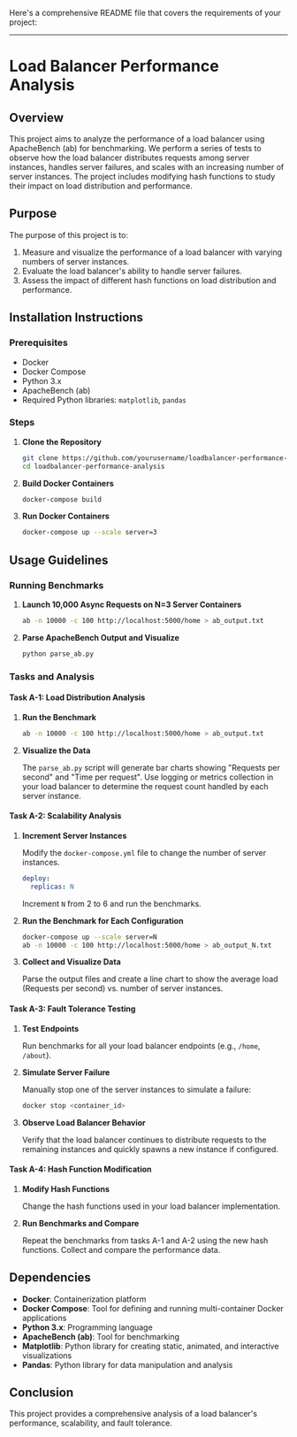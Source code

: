 Here's a comprehensive README file that covers the requirements of your project:

---

# Load Balancer Performance Analysis

## Overview

This project aims to analyze the performance of a load balancer using ApacheBench (ab) for benchmarking. We perform a series of tests to observe how the load balancer distributes requests among server instances, handles server failures, and scales with an increasing number of server instances. The project includes modifying hash functions to study their impact on load distribution and performance.

## Purpose

The purpose of this project is to:
1. Measure and visualize the performance of a load balancer with varying numbers of server instances.
2. Evaluate the load balancer's ability to handle server failures.
3. Assess the impact of different hash functions on load distribution and performance.

## Installation Instructions

### Prerequisites

- Docker
- Docker Compose
- Python 3.x
- ApacheBench (ab)
- Required Python libraries: `matplotlib`, `pandas`

### Steps

1. **Clone the Repository**

   ```bash
   git clone https://github.com/yourusername/loadbalancer-performance-analysis.git
   cd loadbalancer-performance-analysis
   ```

2. **Build Docker Containers**

   ```bash
   docker-compose build
   ```

3. **Run Docker Containers**

   ```bash
   docker-compose up --scale server=3
   ```

## Usage Guidelines

### Running Benchmarks

1. **Launch 10,000 Async Requests on N=3 Server Containers**

   ```bash
   ab -n 10000 -c 100 http://localhost:5000/home > ab_output.txt
   ```

2. **Parse ApacheBench Output and Visualize**

   ```bash
   python parse_ab.py
   ```

### Tasks and Analysis

#### Task A-1: Load Distribution Analysis

1. **Run the Benchmark**

   ```bash
   ab -n 10000 -c 100 http://localhost:5000/home > ab_output.txt
   ```

2. **Visualize the Data**

   The `parse_ab.py` script will generate bar charts showing "Requests per second" and "Time per request". Use logging or metrics collection in your load balancer to determine the request count handled by each server instance.

#### Task A-2: Scalability Analysis

1. **Increment Server Instances**

   Modify the `docker-compose.yml` file to change the number of server instances.

   ```yaml
   deploy:
     replicas: N
   ```

   Increment `N` from 2 to 6 and run the benchmarks.

2. **Run the Benchmark for Each Configuration**

   ```bash
   docker-compose up --scale server=N
   ab -n 10000 -c 100 http://localhost:5000/home > ab_output_N.txt
   ```

3. **Collect and Visualize Data**

   Parse the output files and create a line chart to show the average load (Requests per second) vs. number of server instances.

#### Task A-3: Fault Tolerance Testing

1. **Test Endpoints**

   Run benchmarks for all your load balancer endpoints (e.g., `/home`, `/about`).

2. **Simulate Server Failure**

   Manually stop one of the server instances to simulate a failure:

   ```bash
   docker stop <container_id>
   ```

3. **Observe Load Balancer Behavior**

   Verify that the load balancer continues to distribute requests to the remaining instances and quickly spawns a new instance if configured.

#### Task A-4: Hash Function Modification

1. **Modify Hash Functions**

   Change the hash functions used in your load balancer implementation.

2. **Run Benchmarks and Compare**

   Repeat the benchmarks from tasks A-1 and A-2 using the new hash functions. Collect and compare the performance data.

## Dependencies

- **Docker**: Containerization platform
- **Docker Compose**: Tool for defining and running multi-container Docker applications
- **Python 3.x**: Programming language
- **ApacheBench (ab)**: Tool for benchmarking
- **Matplotlib**: Python library for creating static, animated, and interactive visualizations
- **Pandas**: Python library for data manipulation and analysis

## Conclusion

This project provides a comprehensive analysis of a load balancer's performance, scalability, and fault tolerance. 

